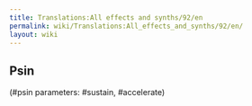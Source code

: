 ```yaml
---
title: Translations:All effects and synths/92/en
permalink: wiki/Translations:All_effects_and_synths/92/en/
layout: wiki
---
```


## Psin

(\#psin parameters: \#sustain, \#accelerate)
